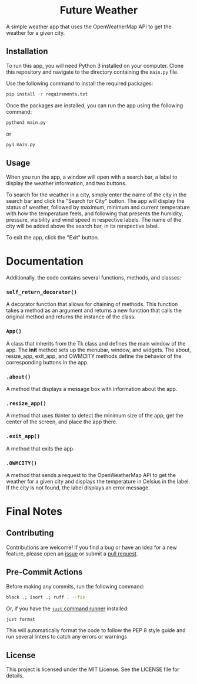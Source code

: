 <h1 align="center">Future Weather</h1>

A simple weather app that uses the OpenWeatherMap API to get the weather for a given city. 

## Installation

To run this app, you will need Python 3 installed on your computer. Clone this repository and navigate to the directory containing the `main.py` file. 

Use the following command to install the required packages:
```bash
pip install -r requirements.txt
```


Once the packages are installed, you can run the app using the following command:

```bash
python3 main.py
```
or
```bash
py3 main.py
```


## Usage

When you run the app, a window will open with a search bar, a label to display the weather information, and two buttons. 

To search for the weather in a city, simply enter the name of the city in the search bar and click the "Search for City" button. The app will display the status of weather, followed by maximum, minimum and current temperature with how the temperature feels, and following that presents the humidity, pressure, visibility and wind speed in respective labels. The name of the city will be added above the search bar, in its rerspective label.

To exit the app, click the "Exit" button. 

# Documentation

Additionally, the code contains several functions, methods, and classes:

### `self_return_decorator()`
A decorator function that allows for chaining of methods. This function takes a method as an argument and returns a new function that calls the original method and returns the instance of the class.

### `App()`
A class that inherits from the Tk class and defines the main window of the app. The __init__ method sets up the menubar, window, and widgets. The about, resize_app, exit_app, and OWMCITY methods define the behavior of the corresponding buttons in the app.

### `.about()`
A method that displays a message box with information about the app.

### `.resize_app()`
A method that uses tkinter to detect the minimum size of the app, get the center of the screen, and place the app there.

### `.exit_app()`
A method that exits the app.

### `.OWMCITY()`
A method that sends a request to the OpenWeatherMap API to get the weather for a given city and displays the temperature in Celsius in the label. If the city is not found, the label displays an error message.

# Final Notes

## Contributing

Contributions are welcome! If you find a bug or have an idea for a new feature, please open an [issue](https://github.com/Futura-Py/weather/issues/new) or submit a [pull request](https://github.com/Futura-Py/weather/compare). 
## Pre-Commit Actions

Before making any commits, run the following command:

```bash
black .; isort .; ruff . --fix
```
Or, if you have the [`just` command runner](https://just.systems/) installed:
```bash
just format
```

This will automatically format the code to follow the PEP 8 style guide and run several linters to catch any errors or warnings

## License

This project is licensed under the MIT License. See the LICENSE file for details.
